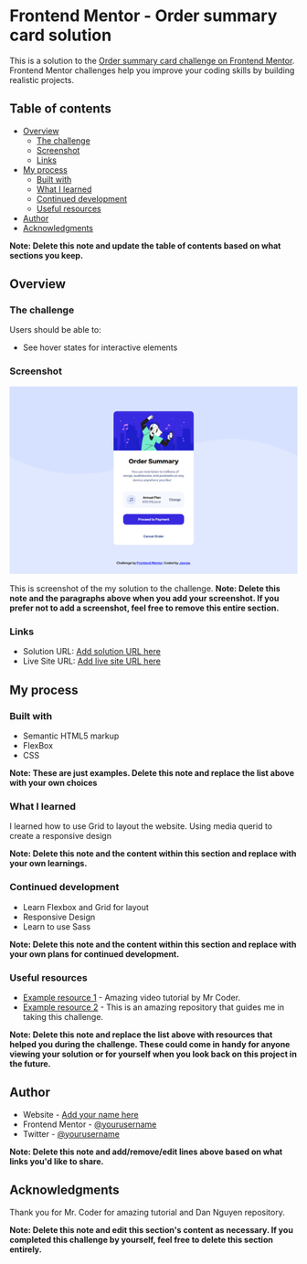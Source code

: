 # Frontend Mentor - Order summary card solution

This is a solution to the [Order summary card challenge on Frontend Mentor](https://www.frontendmentor.io/challenges/order-summary-component-QlPmajDUj). Frontend Mentor challenges help you improve your coding skills by building realistic projects. 

## Table of contents

- [Overview](#overview)
  - [The challenge](#the-challenge)
  - [Screenshot](#screenshot)
  - [Links](#links)
- [My process](#my-process)
  - [Built with](#built-with)
  - [What I learned](#what-i-learned)
  - [Continued development](#continued-development)
  - [Useful resources](#useful-resources)
- [Author](#author)
- [Acknowledgments](#acknowledgments)

**Note: Delete this note and update the table of contents based on what sections you keep.**

## Overview

### The challenge

Users should be able to:

- See hover states for interactive elements

### Screenshot

![](./screenshot.png)

This is screenshot of the my solution to the challenge.
**Note: Delete this note and the paragraphs above when you add your screenshot. If you prefer not to add a screenshot, feel free to remove this entire section.**

### Links

- Solution URL: [Add solution URL here](https://github.com/simplyJC/order-summary-component-main)
- Live Site URL: [Add live site URL here](https://simplyjc.github.io/order-summary-component-main/)

## My process

### Built with

- Semantic HTML5 markup
- FlexBox
- CSS

**Note: These are just examples. Delete this note and replace the list above with your own choices**

### What I learned

I learned how to use Grid to layout the website. Using media querid to create a responsive design

**Note: Delete this note and the content within this section and replace with your own learnings.**

### Continued development

- Learn Flexbox and Grid for layout
- Responsive Design
- Learn to use Sass

**Note: Delete this note and the content within this section and replace with your own plans for continued development.**

### Useful resources

- [Example resource 1](https://www.youtube.com/watch?v=rCBYZ7xn-us&t=929s) - Amazing video tutorial by Mr Coder.
- [Example resource 2](https://github.com/ziggysauce/fem.io/tree/main/order-summary-component) - This is an amazing repository that guides me in taking this challenge.

**Note: Delete this note and replace the list above with resources that helped you during the challenge. These could come in handy for anyone viewing your solution or for yourself when you look back on this project in the future.**

## Author

- Website - [Add your name here](https://www.your-site.com)
- Frontend Mentor - [@yourusername](https://www.frontendmentor.io/profile/yourusername)
- Twitter - [@yourusername](https://www.twitter.com/yourusername)

**Note: Delete this note and add/remove/edit lines above based on what links you'd like to share.**

## Acknowledgments

Thank you for Mr. Coder for amazing tutorial and  Dan Nguyen repository. 

**Note: Delete this note and edit this section's content as necessary. If you completed this challenge by yourself, feel free to delete this section entirely.**
